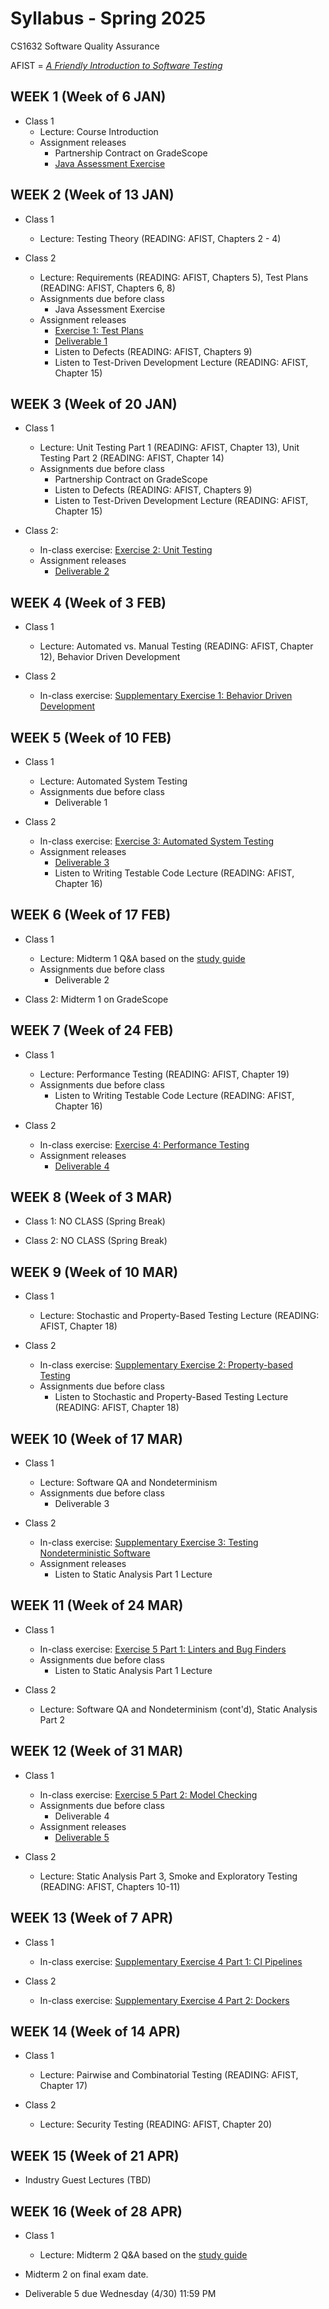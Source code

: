 # Syllabus - Spring 2025
CS1632 Software Quality Assurance

AFIST = [_A Friendly Introduction to Software Testing_](software-quality-assurance-textbook.pdf)

## WEEK 1 (Week of 6 JAN)

* Class 1
  * Lecture: Course Introduction
  * Assignment releases
    * Partnership Contract on GradeScope
    * [Java Assessment Exercise](exercises/0)
  
## WEEK 2 (Week of 13 JAN)

* Class 1
  * Lecture: Testing Theory (READING: AFIST, Chapters 2 - 4)

* Class 2
  * Lecture: Requirements (READING: AFIST, Chapters 5), Test Plans (READING: AFIST, Chapters 6, 8)
  * Assignments due before class
    * Java Assessment Exercise
  * Assignment releases
    * [Exercise 1: Test Plans](exercises/1)
    * [Deliverable 1](deliverables/1)
    * Listen to Defects (READING: AFIST, Chapters 9)
    * Listen to Test-Driven Development Lecture (READING: AFIST, Chapter 15)

## WEEK 3 (Week of 20 JAN)

* Class 1 
  * Lecture: Unit Testing Part 1 (READING: AFIST, Chapter 13), Unit Testing Part 2 (READING: AFIST, Chapter 14)
  * Assignments due before class
    * Partnership Contract on GradeScope
    * Listen to Defects (READING: AFIST, Chapters 9)
    * Listen to Test-Driven Development Lecture (READING: AFIST, Chapter 15)

* Class 2: 
  * In-class exercise: [Exercise 2: Unit Testing](exercises/2)
  * Assignment releases
    * [Deliverable 2](deliverables/2)

## WEEK 4 (Week of 3 FEB)

* Class 1
  * Lecture: Automated vs. Manual Testing (READING: AFIST, Chapter 12), Behavior Driven Development

* Class 2
  * In-class exercise: [Supplementary Exercise 1: Behavior Driven Development](exercises/Supplement1)

## WEEK 5 (Week of 10 FEB)

* Class 1
  * Lecture: Automated System Testing
  * Assignments due before class
    * Deliverable 1

* Class 2
  * In-class exercise: [Exercise 3: Automated System Testing](exercises/3)
  * Assignment releases
    * [Deliverable 3](deliverables/3)
    * Listen to Writing Testable Code Lecture (READING: AFIST, Chapter 16)

## WEEK 6 (Week of 17 FEB)

* Class 1
  * Lecture: Midterm 1 Q&A based on the [study guide](study_guides/midterm_1_study_guide.md)
  * Assignments due before class
    * Deliverable 2

* Class 2: Midterm 1 on GradeScope

## WEEK 7 (Week of 24 FEB)

* Class 1
  * Lecture: Performance Testing (READING: AFIST, Chapter 19)
  * Assignments due before class
    * Listen to Writing Testable Code Lecture (READING: AFIST, Chapter 16)

* Class 2
  * In-class exercise: [Exercise 4: Performance Testing](exercises/4)
  * Assignment releases
    * [Deliverable 4](deliverables/4)

## WEEK 8 (Week of 3 MAR)

* Class 1: NO CLASS (Spring Break)

* Class 2: NO CLASS (Spring Break)

## WEEK 9 (Week of 10 MAR)

* Class 1
  * Lecture: Stochastic and Property-Based Testing Lecture (READING: AFIST, Chapter 18)

* Class 2
  * In-class exercise: [Supplementary Exercise 2: Property-based Testing](exercises/Supplement2)
  * Assignments due before class
    * Listen to Stochastic and Property-Based Testing Lecture (READING: AFIST, Chapter 18)

## WEEK 10 (Week of 17 MAR)

* Class 1
  * Lecture: Software QA and Nondeterminism
  * Assignments due before class
    * Deliverable 3

* Class 2
  * In-class exercise: [Supplementary Exercise 3: Testing Nondeterministic Software](exercises/Supplement3)
  * Assignment releases
    * Listen to Static Analysis Part 1 Lecture

## WEEK 11 (Week of 24 MAR)

* Class 1
  * In-class exercise: [Exercise 5 Part 1: Linters and Bug Finders](exercises/5)
  * Assignments due before class
    * Listen to Static Analysis Part 1 Lecture

* Class 2
  * Lecture: Software QA and Nondeterminism (cont'd), Static Analysis Part 2

## WEEK 12 (Week of 31 MAR)

* Class 1
  * In-class exercise: [Exercise 5 Part 2: Model Checking](exercises/5)
  * Assignments due before class
    * Deliverable 4
  * Assignment releases
    * [Deliverable 5](deliverables/5)

* Class 2
  * Lecture: Static Analysis Part 3, Smoke and Exploratory Testing (READING: AFIST, Chapters 10-11)

## WEEK 13 (Week of 7 APR)

* Class 1
  * In-class exercise: [Supplementary Exercise 4 Part 1: CI Pipelines](exercises/Supplement4)

* Class 2
  * In-class exercise: [Supplementary Exercise 4 Part 2: Dockers](exercises/Supplement4)

## WEEK 14 (Week of 14 APR)

* Class 1
  * Lecture: Pairwise and Combinatorial Testing (READING: AFIST, Chapter 17)

* Class 2
  * Lecture: Security Testing (READING: AFIST, Chapter 20)

## WEEK 15 (Week of 21 APR)

* Industry Guest Lectures (TBD)

## WEEK 16 (Week of 28 APR)

* Class 1
  * Lecture: Midterm 2 Q&A based on the [study guide](study_guides/midterm_2_study_guide.md)

* Midterm 2 on final exam date.

* Deliverable 5 due Wednesday (4/30) 11:59 PM
